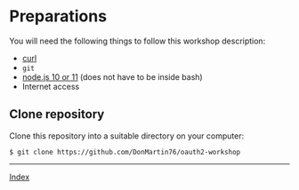 # Preparations

You will need the following things to follow this workshop description:

* [curl](https://curl.haxx.se)
* `git`
* [node.js 10 or 11](https://nodejs.org/en/download/) (does not have to be inside bash)
* Internet access

## Clone repository

Clone this repository into a suitable directory on your computer:

```
$ git clone https://github.com/DonMartin76/oauth2-workshop
```

---
[Index](../README.md)
